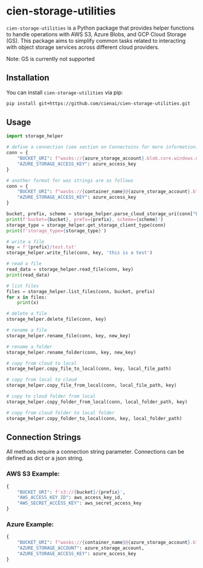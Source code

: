 # cien-storage-utilities

`cien-storage-utilities` is a Python package that provides helper functions to handle operations with AWS S3, Azure Blobs, and GCP Cloud Storage (GS). This package aims to simplify common tasks related to interacting with object storage services across different cloud providers.

Note: GS is currently not supported

## Installation

You can install `cien-storage-utilities` via pip:

```bash
pip install git+https://github.com/cienai/cien-storage-utilities.git
```

## Usage
```python
import storage_helper

# define a connection (see section on Connectoins for more information)
conn = {
    "BUCKET_URI": f"wasbs://{azure_storage_account}.blob.core.windows.net/{container_name}/{prefix}",
    "AZURE_STORAGE_ACCESS_KEY": azure_access_key
}

# another format for was strings are as follows
conn = {
    "BUCKET_URI": f"wasbs://{container_name}@{azure_storage_account}.blob.core.windows.net/{prefix}",
    "AZURE_STORAGE_ACCESS_KEY": azure_access_key
}

bucket, prefix, scheme = storage_helper.parse_cloud_storage_uri(conn["BUCKET_URI"])
print(f'bucket={bucket}, prefx={prefix}, scheme={scheme}')
storage_type = storage_helper.get_storage_client_type(conn)
print(f'storage_type={storage_type}')

# write a file
key = f'{prefix}/test.txt'
storage_helper.write_file(conn, key, 'this is a test')

# read a file
read_data = storage_helper.read_file(conn, key)
print(read_data)

# list files
files = storage_helper.list_files(conn, bucket, prefix)
for x in files:
    print(x)

# delete a file
storage_helper.delete_file(conn, key)

# rename a file
storage_helper.rename_file(conn, key, new_key)

# rename a folder
storage_helper.rename_folder(conn, key, new_key)

# copy from cloud to local
storage_helper.copy_file_to_local(conn, key, local_file_path)

# copy from local to cloud
storage_helper.copy_file_from_local(conn, local_file_path, key)

# copy to cloud folder from local
storage_helper.copy_folder_from_local(conn, local_folder_path, key)

# copy from cloud folder to local folder
storage_helper.copy_folder_to_local(conn, key, local_folder_path)

```
## Connection Strings
All methods require a connection string parameter.  Connections can be defined as dict or a json string.

### AWS S3 Example:
```python
{
    "BUCKET_URI": f's3://{bucket}/{prefix}',
    "AWS_ACCESS_KEY_ID": aws_access_key_id,
    "AWS_SECRET_ACCESS_KEY": aws_secret_access_key
}
```

### Azure Example:
```python
{
    "BUCKET_URI": f"wasbs://{container_name}@{azure_storage_account}.blob.core.windows.net/{prefix}",
    "AZURE_STORAGE_ACCOUNT": azure_storage_account,
    "AZURE_STORAGE_ACCESS_KEY": azure_access_key
}
```